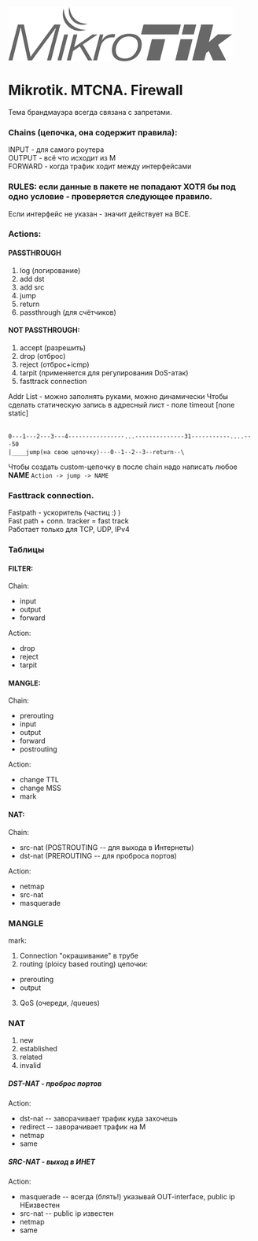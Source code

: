 ![Mikrotik](../../img/Mik.png)

# Mikrotik. MTCNA. Firewall

Тема брандмауэра всегда связана с запретами.

### Chains (цепочка, она содержит правила):
INPUT - для самого роутера  
OUTPUT - всё что исходит из M  
FORWARD - когда трафик ходит между интерфейсами  

### RULES: если данные в пакете не попадают ХОТЯ бы под одно условие - проверяется следующее правило.  
Если интерфейс не указан - значит действует на ВСЕ.  

### Actions:

#### PASSTHROUGH
1. log (логирование)
2. add dst
3. add src
4. jump
5. return
6. passthrough (для счётчиков)

#### NOT PASSTHROUGH:
1. accept (разрешить)
2. drop (отброс)
3. reject (отброс+icmp)
4. tarpit (применяется для регулирования DoS-атак)
5. fasttrack connection

Addr List - можно заполнять руками, можно динамически
Чтобы сделать статическую запись в адресный лист - поле timeout [none static]

```

0---1---2---3---4----------------...--------------31-----------....---50
|____jump(на свою цепочку)---0--1--2--3--return--\
```

Чтобы создать custom-цепочку в после chain надо написать любое **NAME**
```Action -> jump -> NAME```

### Fasttrack connection.

Fastpath - ускоритель (частиц :) )  
Fast path + conn. tracker = fast track  
Работает только для TCP, UDP, IPv4  

### Таблицы

#### FILTER:  

Chain:  
- input  
- output  
- forward  

Action:  
- drop  
- reject  
- tarpit  


#### MANGLE:  

Chain:  
- prerouting
- input
- output
- forward
- postrouting

Action:  
- change TTL
- change MSS
- mark

#### NAT:  

Chain:  
- src-nat (POSTROUTING -- для выхода в Интернеты)
- dst-nat (PREROUTING -- для проброса портов)

Action:  
- netmap
- src-nat
- masquerade


### MANGLE   

mark:
1. Connection "окрашивание" в трубе
2. routing (ploicy based routing)
цепочки:
- prerouting
- output
3. QoS (очереди, /queues)


### NAT 
1. new
2. established
3. related
4. invalid


##### DST-NAT - проброс портов   
Action:
  * dst-nat -- заворачивает трафик куда захочешь
  * redirect -- заворачивает трафик на М
  * netmap
  * same
##### SRC-NAT - выход в ИНЕТ
Action:  
  * masquerade -- всегда (блять!) указывай OUT-interface, public ip НЕизвестен
  * src-nat -- public ip известен
  * netmap
  * same

